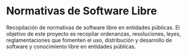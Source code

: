 # Normativas de Software Libre
Recopilación de normativas de software libre en entidades públicas. El objetivo de este proyecto es recopilar ordenanzas, resoluciones, leyes, reglamentaciones que fomenten el uso, distribución y desarrollo de software y conocimiento libre en entidades públicas.
